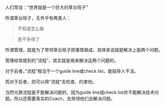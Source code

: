 人们常说：“世界就是一个巨大的草台班子”

所谓草台班子，无外乎有两类人：

> 不知道怎么做

> 差不多得了

所谓管理，就是为了带领草台班子把事情做成，具体来说就是解决上面两个问题。

管理经常提到的“流程”，其实就是用来解决这两个问题的。

对于前者，”流程“相当于一个guide line或check list，能指导人干活。

而对于后者，则可以用”流程“去检查、约束他。

当然光靠流程是不能解决问题的，因为guide line或check list并不能解决技术问题。所以还需要真实的Coach，去带领他们去解决问题。



